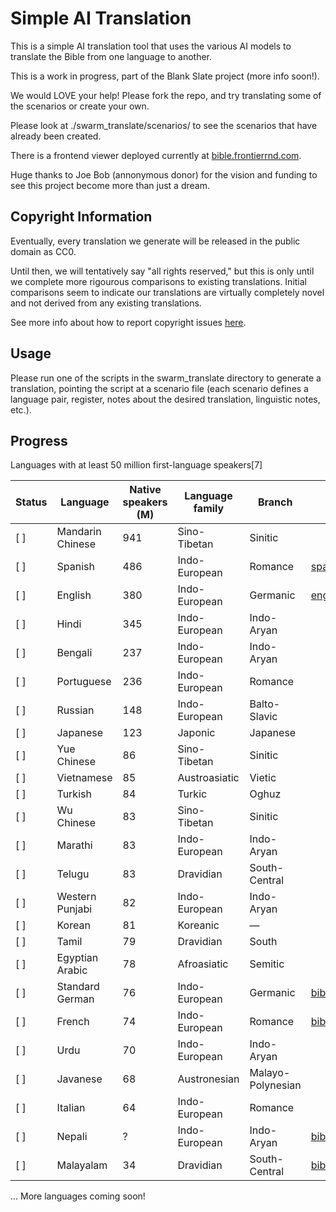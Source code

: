 # Simple AI Translation

This is a simple AI translation tool that uses the various AI models to translate the Bible from one language to another. 

This is a work in progress, part of the Blank Slate project (more info soon!). 

We would LOVE your help! Please fork the repo, and try translating some of the scenarios or create your own. 

Please look at ./swarm_translate/scenarios/ to see the scenarios that have already been created.

There is a frontend viewer deployed currently at [bible.frontierrnd.com](https://bible.frontierrnd.com).

Huge thanks to Joe Bob (annonymous donor) for the vision and funding to see this project become more than just a dream. 

## Copyright Information

Eventually, every translation we generate will be released in the public domain as CC0.

Until then, we will tentatively say "all rights reserved," but this is only until we complete more rigourous comparisons to existing translations. Initial comparisons seem to indicate our translations are virtually completely novel and not derived from any existing translations.

See more info about how to report copyright issues [here](https://frontierrnd.com/policy).

## Usage

Please run one of the scripts in the swarm_translate directory to generate a translation, pointing the script at a scenario file (each scenario defines a language pair, register, notes about the desired translation, linguistic notes, etc.).

## Progress

Languages with at least 50 million first-language speakers[7]

| Status | Language | Native speakers (M) | Language family | Branch | File | Drafted (%) | Revisions (%) |
|--------|----------|---------------------|-----------------|--------|------|-------------|---------------|
| [ ]    | Mandarin Chinese | 941 | Sino-Tibetan | Sinitic | | 0% | 0% |
| [ ]    | Spanish | 486 | Indo-European | Romance | [spa.json](./scenarios/bible_spa_natural.json) | 87% | 0% |
| [ ]    | English | 380 | Indo-European | Germanic | [eng.json](./scenarios/bible_eng_natural.json) | 100% | 0% |
| [ ]    | Hindi | 345 | Indo-European | Indo-Aryan | | 0% | 0% |
| [ ]    | Bengali | 237 | Indo-European | Indo-Aryan | | 0% | 0% |
| [ ]    | Portuguese | 236 | Indo-European | Romance | | 0% | 0% |
| [ ]    | Russian | 148 | Indo-European | Balto-Slavic | | 0% | 0% |
| [ ]    | Japanese | 123 | Japonic | Japanese | | 0% | 0% |
| [ ]    | Yue Chinese | 86 | Sino-Tibetan | Sinitic | | 0% | 0% |
| [ ]    | Vietnamese | 85 | Austroasiatic | Vietic | | 0% | 0% |
| [ ]    | Turkish | 84 | Turkic | Oghuz | | 0% | 0% |
| [ ]    | Wu Chinese | 83 | Sino-Tibetan | Sinitic | | 0% | 0% |
| [ ]    | Marathi | 83 | Indo-European | Indo-Aryan | | 0% | 0% |
| [ ]    | Telugu | 83 | Dravidian | South-Central | | 0% | 0% |
| [ ]    | Western Punjabi | 82 | Indo-European | Indo-Aryan | | 0% | 0% |
| [ ]    | Korean | 81 | Koreanic | — | | 0% | 0% |
| [ ]    | Tamil | 79 | Dravidian | South | | 0% | 0% |
| [ ]    | Egyptian Arabic | 78 | Afroasiatic | Semitic | | 0% | 0% |
| [ ]    | Standard German | 76 | Indo-European | Germanic | [bible_deu_natural.json](./scenarios/bible_deu_natural.json) | 100% | 0% |
| [ ]    | French | 74 | Indo-European | Romance | [bible_fra_natural.json](./scenarios/bible_fra_natural.json) | 100% | 0% |
| [ ]    | Urdu | 70 | Indo-European | Indo-Aryan | | 0% | 0% |
| [ ]    | Javanese | 68 | Austronesian | Malayo-Polynesian | | 0% | 0% |
| [ ]    | Italian | 64 | Indo-European | Romance | | 0% | 0% |
| [ ]    | Nepali | ? | Indo-European | Indo-Aryan | [bible_npi_natural.json](./scenarios/bible_npi_natural.json) | 100% | 0% |
| [ ]    | Malayalam | 34 | Dravidian | South-Central | [bible_mal_natural.json](./scenarios/bible_mal_natural.json) | 100% | 0% |

... More languages coming soon!